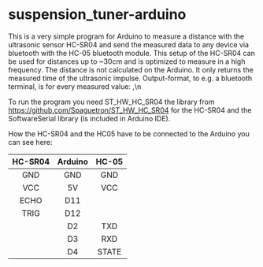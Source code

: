 # suspension_tuner-arduino
This is a very simple program for Arduino to measure a distance with the ultrasonic sensor HC-SR04 
and send the measured data to any device via bluetooth with the HC-05 bluetooth module.
This setup of the HC-SR04 can be used for distances up to ~30cm and is optimized to measure in a high frequency. 
The distance is not calculated on the Arduino. It only returns the measured time of the ultrasonic impulse.
Output-format, to e.g. a bluetooth terminal, is for every measured value:
<arduino lifetime in millis>,<measured time of ultrasonic impulse in microseconds>\n

To run the program you need ST_HW_HC_SR04 the library from https://github.com/Spaguetron/ST_HW_HC_SR04 for 
the HC-SR04 and the SoftwareSerial library (is included in Arduino IDE).

How the HC-SR04 and the HC05 have to be connected to the Arduino you can see here:

|    HC-SR04   	|    Arduino    |     HC-05     |
|:-------------:|:-------------:|:-------------:|
|     GND       |     GND       |      GND      |
|     VCC       |     5V        |      VCC      |
|     ECHO      |     D11       |               |
|     TRIG      |     D12       |               |
|               |     D2        |      TXD      |
|               |     D3        |      RXD      |
|               |     D4        |     STATE     |
